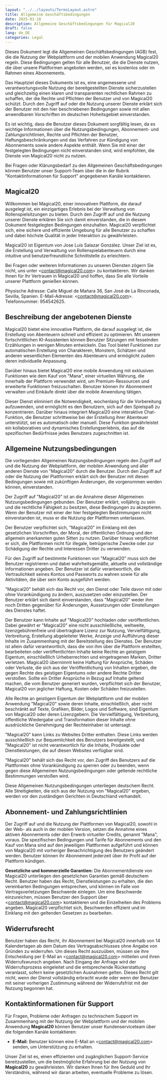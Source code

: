 ```yaml
---
layout: "../../layouts/TermsLayout.astro"
title: Allgemeine Geschäftsbedingungen
date: 2025-01-10
description: Allgemeine Geschäftsbedingungen für Magical20
draft: false
lang: de_DE
categories: Legal
---
```


Dieses Dokument legt die Allgemeinen Geschäftsbedingungen (AGB) fest, die die Nutzung der Webplattform und der mobilen Anwendung Magical20 regeln. Diese Bedingungen gelten für alle Benutzer, die die Dienste nutzen, die über unsere Plattformen angeboten werden, sei es kostenlos oder im Rahmen eines Abonnements.

Das Hauptziel dieses Dokuments ist es, eine angemessene und verantwortungsvolle Nutzung der bereitgestellten Dienste sicherzustellen und gleichzeitig einen klaren und transparenten rechtlichen Rahmen zu schaffen, der die Rechte und Pflichten der Benutzer und von Magical20 schützt. Durch den Zugriff auf oder die Nutzung unserer Dienste erklärt sich der Benutzer mit den hier beschriebenen Bedingungen sowie mit allen anwendbaren Vorschriften im deutschen Hoheitsgebiet einverstanden.

Es ist wichtig, dass die Benutzer dieses Dokument sorgfältig lesen, da es wichtige Informationen über die Nutzungsbedingungen, Abonnement- und Zahlungsrichtlinien, Rechte und Pflichten der Benutzer, Haftungsbeschränkungen und das Verfahren zur Kündigung von Abonnements sowie andere Aspekte enthält. Wenn Sie mit einer der festgelegten Bedingungen nicht einverstanden sind, wird empfohlen, die Dienste von Magical20 nicht zu nutzen.

Bei Fragen oder Klärungsbedarf zu den Allgemeinen Geschäftsbedingungen können Benutzer unser Support-Team über die in der Rubrik "Kontaktinformationen für Support" angegebenen Kanäle kontaktieren.

## Magical20

Willkommen bei Magical20, einer innovativen Plattform, die darauf ausgelegt ist, ein einzigartiges Erlebnis bei der Verwaltung von Rollenspielsitzungen zu bieten. Durch den Zugriff auf und die Nutzung unserer Dienste erklären Sie sich damit einverstanden, die in diesem Dokument festgelegten Bedingungen einzuhalten. Magical20 verpflichtet sich, eine sichere und effiziente Umgebung für alle Benutzer zu schaffen und dabei höchste Qualität in jeder Interaktion zu gewährleisten.

Magical20 ist Eigentum von Jose Luis Salazar González. Unser Ziel ist es, die Erstellung und Verwaltung von Rollenspielabenteuern durch eine intuitive und benutzerfreundliche Schnittstelle zu erleichtern.

Bei Fragen oder weiteren Informationen zu unseren Diensten zögern Sie nicht, uns unter <[contact@magical20.com](mailto:contact@magical20.com)> zu kontaktieren. Wir danken Ihnen für Ihr Vertrauen in Magical20 und hoffen, dass Sie alle Vorteile unserer Plattform genießen können.

Physische Adresse: Calle Miguel de Mañara 36, San José de La Rinconada, Sevilla, Spanien. E-Mail-Adresse: <[contact@magical20.com](mailto:contact@magical20.com)>. Telefonnummer: 954542625.

## Beschreibung der angebotenen Dienste

Magical20 bietet eine innovative Plattform, die darauf ausgelegt ist, die Erstellung von Abenteuern schnell und effizient zu optimieren. Mit unserem fortschrittlichen KI-Assistenten können Benutzer Sitzungen mit fesselnden Erzählungen in wenigen Minuten entwickeln. Das Tool bietet Funktionen zur automatischen Erstellung von Charakteren, Monstern, Schätzen und anderen wesentlichen Elementen des Abenteuers und ermöglicht zudem deren individuelle Anpassung.

Darüber hinaus bietet Magical20 eine mobile Anwendung mit exklusiven Funktionen wie dem Kauf von "Mana", einer virtuellen Währung, die innerhalb der Plattform verwendet wird, um Premium-Ressourcen und erweiterte Funktionen freizuschalten. Benutzer können ihr Abonnement verwalten und Einkäufe direkt über die mobile Anwendung tätigen.

Dieser Dienst eliminiert die Notwendigkeit, wochenlang für die Vorbereitung aufzuwenden, und ermöglicht es den Benutzern, sich auf den Spielspaß zu konzentrieren. Darüber hinaus integriert Magical20 eine interaktive Chat-Funktion, die Benutzer schrittweise bei der Erstellung ihrer Abenteuer unterstützt, sei es automatisch oder manuell. Diese Funktion gewährleistet ein kollaboratives und dynamisches Erstellungserlebnis, das auf die spezifischen Bedürfnisse jedes Benutzers zugeschnitten ist.

## Allgemeine Nutzungsbedingungen

Die vorliegenden Allgemeinen Nutzungsbedingungen regeln den Zugriff auf und die Nutzung der Webplattform, der mobilen Anwendung und aller anderen Dienste von "Magical20" durch die Benutzer. Durch den Zugriff auf oder die Nutzung der Plattformen erklärt sich der Benutzer mit diesen Bedingungen sowie mit zukünftigen Änderungen, die vorgenommen werden können, einverstanden.

Der Zugriff auf "Magical20" ist an die Annahme dieser Allgemeinen Nutzungsbedingungen gebunden. Der Benutzer erklärt, volljährig zu sein und die rechtliche Fähigkeit zu besitzen, diese Bedingungen zu akzeptieren. Wenn der Benutzer mit einer der hier festgelegten Bestimmungen nicht einverstanden ist, muss er die Nutzung der Plattformen unterlassen.

Der Benutzer verpflichtet sich, "Magical20" im Einklang mit den gesetzlichen Vorschriften, der Moral, der öffentlichen Ordnung und den allgemein anerkannten guten Sitten zu nutzen. Darüber hinaus verpflichtet er sich, die Plattformen nicht für illegale, betrügerische Zwecke oder zur Schädigung der Rechte und Interessen Dritter zu verwenden.

Für den Zugriff auf bestimmte Funktionen von "Magical20" muss sich der Benutzer registrieren und dabei wahrheitsgemäße, aktuelle und vollständige Informationen angeben. Der Benutzer ist dafür verantwortlich, die Vertraulichkeit seines Kontos und Passworts zu wahren sowie für alle Aktivitäten, die über sein Konto ausgeführt werden.

"Magical20" behält sich das Recht vor, den Dienst oder Teile davon mit oder ohne Vorankündigung zu ändern, auszusetzen oder einzustellen. Der Benutzer erklärt sich damit einverstanden, dass "Magical20" weder ihm noch Dritten gegenüber für Änderungen, Aussetzungen oder Einstellungen des Dienstes haftet.

Der Benutzer kann Inhalte auf "Magical20" hochladen oder veröffentlichen. Dabei gewährt er "Magical20" eine nicht ausschließliche, weltweite, lizenzgebührenfreie und übertragbare Lizenz zur Nutzung, Vervielfältigung, Verbreitung, Erstellung abgeleiteter Werke, Anzeige und Aufführung dieser Inhalte im Zusammenhang mit der Bereitstellung des Dienstes. Der Benutzer ist allein dafür verantwortlich, dass die von ihm über die Plattform erstellten, bearbeiteten oder veröffentlichten Inhalte keine Rechte an geistigem Eigentum, einschließlich Urheberrechten und eingetragenen Marken, Dritter verletzen. Magical20 übernimmt keine Haftung für Ansprüche, Schäden oder Verluste, die sich aus der Veröffentlichung von Inhalten ergeben, die gegen Rechte des geistigen Eigentums oder andere Rechte Dritter verstoßen. Sollte ein Dritter Ansprüche in Bezug auf Inhalte geltend machen, die vom Benutzer generiert wurden, verpflichtet sich der Benutzer, Magical20 von jeglicher Haftung, Kosten oder Schäden freizustellen.

Alle Rechte an geistigem Eigentum der Webplattform und der mobilen Anwendung "Magical20" sowie deren Inhalte, einschließlich, aber nicht beschränkt auf Texte, Grafiken, Bilder, Logos und Software, sind Eigentum von Magical20 oder deren Lizenzgebern. Die Vervielfältigung, Verbreitung, öffentliche Wiedergabe und Transformation dieser Inhalte ohne ausdrückliche Genehmigung der Rechteinhaber ist untersagt.

"Magical20" kann Links zu Websites Dritter enthalten. Diese Links werden ausschließlich zur Bequemlichkeit des Benutzers bereitgestellt, und "Magical20" ist nicht verantwortlich für die Inhalte, Produkte oder Dienstleistungen, die auf diesen Websites verfügbar sind.

"Magical20" behält sich das Recht vor, den Zugriff des Benutzers auf die Plattformen ohne Vorankündigung zu sperren oder zu beenden, wenn gegen diese Allgemeinen Nutzungsbedingungen oder geltende rechtliche Bestimmungen verstoßen wird.

Diese Allgemeinen Nutzungsbedingungen unterliegen deutschem Recht. Alle Streitigkeiten, die sich aus der Nutzung von "Magical20" ergeben, werden vor den zuständigen Gerichten in Deutschland verhandelt.

## Abonnement- und Zahlungsrichtlinien

Der Zugriff auf und die Nutzung der Plattformen von Magical20, sowohl in der Web- als auch in der mobilen Version, setzen die Annahme eines aktiven Abonnements oder den Erwerb virtueller Credits, genannt "Mana", voraus. Die spezifischen Bedingungen und Tarife für Abonnements und den Kauf von Mana sind auf den jeweiligen Plattformen aufgeführt und können von Magical20 mit vorheriger Benachrichtigung des Benutzers geändert werden. Benutzer können ihr Abonnement jederzeit über ihr Profil auf der Plattform kündigen.

**Gesetzliche und kommerzielle Garantien:** Die Abonnementdienste von Magical20 unterliegen den gesetzlichen Garantien gemäß deutschem Recht. Benutzer haben das Recht, Dienstleistungen zu erhalten, die den vereinbarten Bedingungen entsprechen, und können im Falle von Vertragsverletzungen Beschwerde einlegen. Um eine Beschwerde einzureichen, müssen Benutzer den Support über <[contact@magical20.com](mailto:contact@magical20.com)> kontaktieren und die Einzelheiten des Problems angeben. Magical20 verpflichtet sich, Beschwerden effizient und im Einklang mit den geltenden Gesetzen zu bearbeiten.

## Widerrufsrecht

Benutzer haben das Recht, ihr Abonnement bei Magical20 innerhalb von 14 Kalendertagen ab dem Datum des Vertragsabschlusses ohne Angabe von Gründen zu widerrufen. Um dieses Recht auszuüben, müssen sie ihre Entscheidung per E-Mail an <[contact@magical20.com](mailto:contact@magical20.com)> mitteilen und ihren Widerrufswunsch angeben. Nach Eingang der Anfrage wird der Widerrufsprozess eingeleitet und die entsprechende Rückerstattung veranlasst, sofern keine gesetzlichen Ausnahmen gelten. Dieses Recht gilt nicht, wenn der Dienst vollständig erbracht wurde oder wenn der Benutzer mit seiner vorherigen Zustimmung während der Widerrufsfrist mit der Nutzung begonnen hat.

## Kontaktinformationen für Support

Für Fragen, Probleme oder Anfragen zu technischem Support im Zusammenhang mit der Nutzung der Webplattform und der mobilen Anwendung **Magical20** können Benutzer unser Kundenserviceteam über die folgenden Kanäle kontaktieren:

-   **E-Mail:** Benutzer können eine E-Mail an <[contact@magical20.com](mailto:contact@magical20.com)> senden, um Unterstützung zu erhalten.

Unser Ziel ist es, einen effizienten und zugänglichen Support-Service bereitzustellen, um die bestmögliche Erfahrung bei der Nutzung von **Magical20** zu gewährleisten. Wir danken Ihnen für Ihre Geduld und Ihr Verständnis, während wir daran arbeiten, eventuelle Probleme zu lösen.
